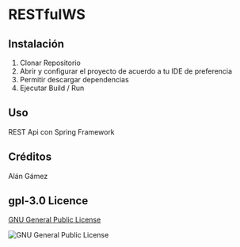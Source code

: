 # RESTfulWS

## Instalación
1. Clonar Repositorio
2. Abrir y configurar el proyecto de acuerdo a tu IDE de preferencia
3. Permitir descargar dependencias
4. Ejecutar Build / Run

## Uso
REST Api con Spring Framework

## Créditos
Alán Gámez

## gpl-3.0 Licence 

[GNU General Public License](https://www.gnu.org/licenses/gpl-3.0.en.html)

![](https://www.gnu.org/graphics/gplv3-127x51.png "GNU General Public License")
